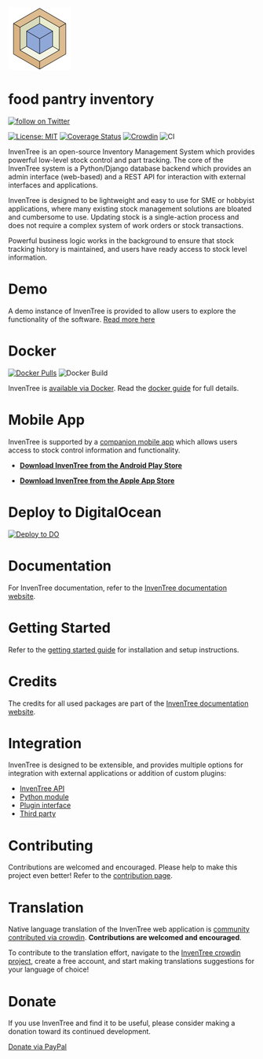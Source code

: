 
<img src="images/logo/inventree.png" alt="InvenTree" width="128"/>

# food pantry inventory

<p><a href="https://twitter.com/intent/follow?screen_name=inventreedb">
        <img src="https://img.shields.io/twitter/follow/inventreedb?style=social&logo=twitter"
            alt="follow on Twitter"></a></p>
            
[![License: MIT](https://img.shields.io/badge/License-MIT-yellow.svg)](https://opensource.org/licenses/MIT)
[![Coverage Status](https://coveralls.io/repos/github/inventree/InvenTree/badge.svg)](https://coveralls.io/github/inventree/InvenTree)
[![Crowdin](https://badges.crowdin.net/inventree/localized.svg)](https://crowdin.com/project/inventree)
![CI](https://github.com/inventree/inventree/actions/workflows/qc_checks.yaml/badge.svg)

InvenTree is an open-source Inventory Management System which provides powerful low-level stock control and part tracking. The core of the InvenTree system is a Python/Django database backend which provides an admin interface (web-based) and a REST API for interaction with external interfaces and applications.

InvenTree is designed to be lightweight and easy to use for SME or hobbyist applications, where many existing stock management solutions are bloated and cumbersome to use. Updating stock is a single-action process and does not require a complex system of work orders or stock transactions. 

Powerful business logic works in the background to ensure that stock tracking history is maintained, and users have ready access to stock level information.

# Demo

A demo instance of InvenTree is provided to allow users to explore the functionality of the software. [Read more here](https://inventree.readthedocs.io/en/latest/demo/)

# Docker

[![Docker Pulls](https://img.shields.io/docker/pulls/inventree/inventree)](https://hub.docker.com/r/inventree/inventree)
![Docker Build](https://github.com/inventree/inventree/actions/workflows/docker_latest.yaml/badge.svg)

InvenTree is [available via Docker](https://hub.docker.com/r/inventree/inventree). Read the [docker guide](https://inventree.readthedocs.io/en/latest/start/docker/) for full details.

# Mobile App

InvenTree is supported by a [companion mobile app](https://inventree.readthedocs.io/en/latest/app/app/) which allows users access to stock control information and functionality. 

- [**Download InvenTree from the Android Play Store**](https://play.google.com/store/apps/details?id=inventree.inventree_app)

- [**Download InvenTree from the Apple App Store**](https://apps.apple.com/au/app/inventree/id1581731101#?platform=iphone)

# Deploy to DigitalOcean
[![Deploy to DO](https://www.deploytodo.com/do-btn-blue-ghost.svg)](https://marketplace.digitalocean.com/apps/inventree?refcode=d6172576d014)

# Documentation

For InvenTree documentation, refer to the [InvenTree documentation website](https://inventree.readthedocs.io/en/latest/).

# Getting Started

Refer to the [getting started guide](https://inventree.readthedocs.io/en/latest/start/install/) for installation and setup instructions.

# Credits

The credits for all used packages are part of the [InvenTree documentation website](https://inventree.readthedocs.io/en/latest/credits/).

# Integration

InvenTree is designed to be extensible, and provides multiple options for integration with external applications or addition of custom plugins:

* [InvenTree API](https://inventree.readthedocs.io/en/latest/extend/api/)
* [Python module](https://inventree.readthedocs.io/en/latest/extend/python)
* [Plugin interface](https://inventree.readthedocs.io/en/latest/extend/plugins)
* [Third party](https://inventree.readthedocs.io/en/latest/extend/integrate)

# Contributing

Contributions are welcomed and encouraged. Please help to make this project even better! Refer to the [contribution page](https://inventree.readthedocs.io/en/latest/contribute/).

# Translation

Native language translation of the InvenTree web application is [community contributed via crowdin](https://crowdin.com/project/inventree). **Contributions are welcomed and encouraged**.

To contribute to the translation effort, navigate to the [InvenTree crowdin project](https://crowdin.com/project/inventree), create a free account, and start making translations suggestions for your language of choice!

# Donate

If you use InvenTree and find it to be useful, please consider making a donation toward its continued development. 

[Donate via PayPal](https://paypal.me/inventree?locale.x=en_AU)
